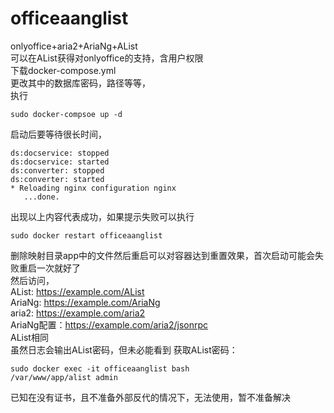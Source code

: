 # officeaanglist
onlyoffice+aria2+AriaNg+AList  
可以在AList获得对onlyoffice的支持，含用户权限  
下载docker-compose.yml  
更改其中的数据库密码，路径等等，   
执行  
```   
sudo docker-compsoe up -d
```   
启动后要等待很长时间，  
```   
ds:docservice: stopped  
ds:docservice: started  
ds:converter: stopped  
ds:converter: started  
* Reloading nginx configuration nginx  
   ...done.  
```  
出现以上内容代表成功，如果提示失败可以执行  
```   
sudo docker restart officeaanglist
```   
删除映射目录app中的文件然后重启可以对容器达到重置效果，首次启动可能会失败重启一次就好了  
然后访问，  
AList: https://example.com/AList  
AriaNg: https://example.com/AriaNg  
aria2: https://example.com/aria2  
AriaNg配置：https://example.com/aria2/jsonrpc  
AList相同  
虽然日志会输出AList密码，但未必能看到
获取AList密码：  
```   
sudo docker exec -it officeaanglist bash
/var/www/app/alist admin
```   
      
已知在没有证书，且不准备外部反代的情况下，无法使用，暂不准备解决  

